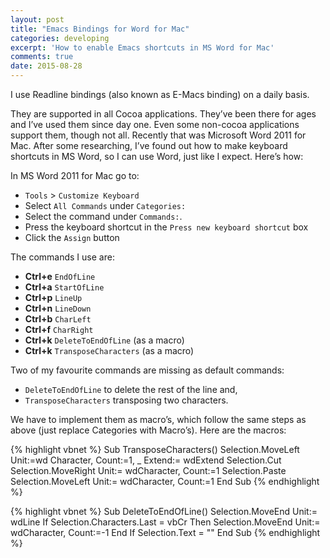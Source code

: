 ```yaml
---
layout: post
title: "Emacs Bindings for Word for Mac"
categories: developing
excerpt: 'How to enable Emacs shortcuts in MS Word for Mac'
comments: true
date: 2015-08-28
---
```


I use Readline bindings (also known as E-Macs binding) on a daily basis.

They are supported in all Cocoa applications. They’ve been there for ages and I’ve used them since day one. Even some non-cocoa applications support them, though not all. Recently that was Microsoft Word 2011 for Mac.
After some researching, I’ve found out how to make keyboard shortcuts in MS Word, so I can use Word, just like I expect. Here’s how:

In MS Word 2011 for Mac go to:

- `Tools` > `Customize Keyboard`
- Select `All Commands` under `Categories:`
- Select the command under `Commands:`.
- Press the keyboard shortcut in the `Press new keyboard shortcut` box
- Click the `Assign` button

The commands I use are:

- **Ctrl+e** `EndOfLine`
- **Ctrl+a** `StartOfLine`
- **Ctrl+p** `LineUp`
- **Ctrl+n** `LineDown`
- **Ctrl+b** `CharLeft`
- **Ctrl+f** `CharRight`
- **Ctrl+k** `DeleteToEndOfLine` (as a macro)
- **Ctrl+k** `TransposeCharacters` (as a macro)

Two of my favourite commands are missing as default commands:
- `DeleteToEndOfLine` to delete the rest of the line and,
- `TransposeCharacters` transposing two characters.

We have to implement them as macro’s, which follow the same steps as above (just replace Categories with Macro’s). Here are the macros:

{% highlight vbnet %}
Sub TransposeCharacters()
    Selection.MoveLeft Unit:=wd Character, Count:=1, _
      Extend:= wdExtend
    Selection.Cut
    Selection.MoveRight Unit:= wdCharacter, Count:=1
    Selection.Paste
    Selection.MoveLeft Unit:= wdCharacter, Count:=1
End Sub
{% endhighlight %}

{% highlight vbnet %}
Sub DeleteToEndOfLine()
  Selection.MoveEnd Unit:= wdLine
  If Selection.Characters.Last = vbCr Then
    Selection.MoveEnd Unit:= wdCharacter, Count:=-1
  End If
  Selection.Text = ""
End Sub
{% endhighlight %}

